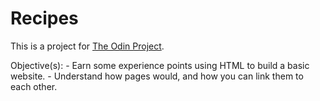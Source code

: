# Recipes

This is a project for [The Odin Project](https://www.theodinproject.com/lessons/foundations-recipes).

Objective(s):
    - Earn some experience points using HTML to build a basic website.
    - Understand how pages would, and how you can link them to each other.